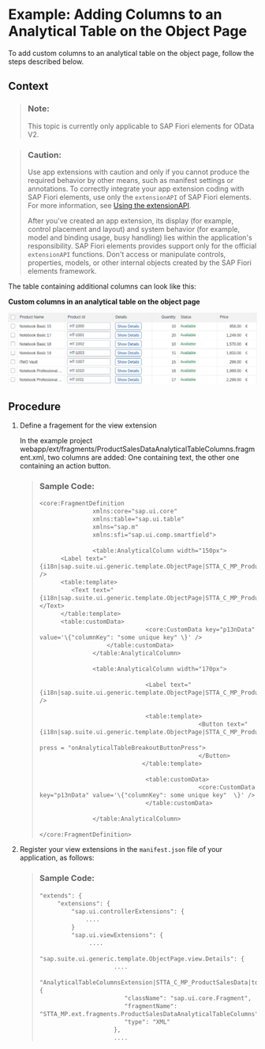 <!-- loio3b78e695abde4c21a472cd9e2f1c9eb5 -->

# Example: Adding Columns to an Analytical Table on the Object Page

To add custom columns to an analytical table on the object page, follow the steps described below.



## Context

> ### Note:  
> This topic is currently only applicable to SAP Fiori elements for OData V2.

> ### Caution:  
> Use app extensions with caution and only if you cannot produce the required behavior by other means, such as manifest settings or annotations. To correctly integrate your app extension coding with SAP Fiori elements, use only the `extensionAPI` of SAP Fiori elements. For more information, see [Using the extensionAPI](using-the-extensionapi-bd2994b.md).
> 
> After you've created an app extension, its display \(for example, control placement and layout\) and system behavior \(for example, model and binding usage, busy handling\) lies within the application's responsibility. SAP Fiori elements provides support only for the official `extensionAPI` functions. Don't access or manipulate controls, properties, models, or other internal objects created by the SAP Fiori elements framework.

The table containing additional columns can look like this:

  
  
**Custom columns in an analytical table on the object page**

![](images/Adding_Columns_to_an_Analytical_Table_on_the_Object_Page_508f303.png "Custom columns in an analytical table on the object page")



## Procedure

1.  Define a fragement for the view extension

    In the example project webapp/ext/fragments/ProductSalesDataAnalyticalTableColumns.fragment.xml, two columns are added: One containing text, the other one containing an action button.

    > ### Sample Code:  
    > ```
    > <core:FragmentDefinition
    >                xmlns:core="sap.ui.core"
    >                xmlns:table="sap.ui.table" 
    >                xmlns="sap.m" 
    >                xmlns:sfi="sap.ui.comp.smartfield">
    > 
    >                <table:AnalyticalColumn width="150px"> 
    >       <Label text="{i18n|sap.suite.ui.generic.template.ObjectPage|STTA_C_MP_Product>xfld.BreakoutColumn}" />
    >       <table:template>
    >          <Text text="{i18n|sap.suite.ui.generic.template.ObjectPage|STTA_C_MP_Product>xfld.BreakoutColumnContent}"></Text>
    >       </table:template>
    >       <table:customData>
    >                               <core:CustomData key="p13nData" value='\{"columnKey": "some unique key" \}' />
    >                    </table:customData>
    >                </table:AnalyticalColumn>
    >                
    >                <table:AnalyticalColumn width="170px">
    > 
    >                               <Label text="{i18n|sap.suite.ui.generic.template.ObjectPage|STTA_C_MP_Product>xfld.BreakoutColumn}" />
    > 
    >                               <table:template>
    >                                              <Button text="{i18n|sap.suite.ui.generic.template.ObjectPage|STTA_C_MP_Product>xfld.AnalyticalTableButton}"
    >                                                                                                          press = "onAnalyticalTableBreakoutButtonPress">
    >                                              </Button>
    >                              </table:template>            
    >                               
    >                               <table:customData>
    >                                              <core:CustomData key="p13nData" value='\{"columnKey": some unique key"  \}' />
    >                               </table:customData>
    >                
    >                </table:AnalyticalColumn>
    >                
    > </core:FragmentDefinition>
    > 
    > ```

2.  Register your view extensions in the `manifest.json` file of your application, as follows:

    > ### Sample Code:  
    > ```
    > "extends": {
    >      "extensions": {
    >          "sap.ui.controllerExtensions": {
    >              ....
    >          }
    >          "sap.ui.viewExtensions": {
    >               .... 
    >               "sap.suite.ui.generic.template.ObjectPage.view.Details": {
    >                      ....
    >                      "AnalyticalTableColumnsExtension|STTA_C_MP_ProductSalesData|to_ProductSalesData::com.sap.vocabularies.UI.v1.LineItem": {
    >                         "className": "sap.ui.core.Fragment",
    >                         "fragmentName": "STTA_MP.ext.fragments.ProductSalesDataAnalyticalTableColumns",
    >                         "type": "XML"
    >                      },
    >                      ....
    > 
    > ```


